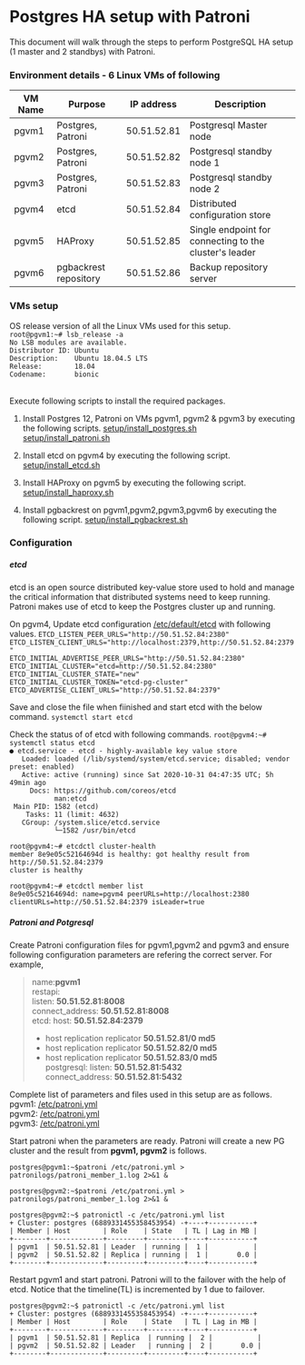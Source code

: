 # Postgres HA setup with Patroni
This document will walk through the steps to perform PostgreSQL HA setup (1 master and 2 standbys) with Patroni. 

### Environment details - 6 Linux VMs of following
|VM Name |	Purpose	| IP address| Description |
|---|---|---|-----|
|pgvm1 |	Postgres, Patroni	| 50.51.52.81|Postgresql Master node | 
|pgvm2	| Postgres, Patroni	| 50.51.52.82|Postgresql standby node 1 | 
|pgvm3	| Postgres, Patroni |	50.51.52.83|Postgresql standby node 2 | 
|pgvm4	| etcd |	50.51.52.84| Distributed configuration store |
|pgvm5 |	HAProxy	| 50.51.52.85| Single endpoint for connecting to the cluster's leader |
|pgvm6 |	pgbackrest repository	| 50.51.52.86| Backup repository server |

### VMs setup
OS release version of all the Linux VMs used for this setup.</br>
`root@pgvm1:~# lsb_release -a`</br>
`No LSB modules are available.`</br>
`Distributor ID: Ubuntu`</br>
`Description:    Ubuntu 18.04.5 LTS`</br>
`Release:        18.04`</br>
`Codename:       bionic`</br></br>


Execute following scripts to install the required packages.
1. Install Postgres 12, Patroni on VMs pgvm1, pgvm2 & pgvm3 by executing the following scripts.
[setup/install_postgres.sh](https://github.com/farisahamadh/pgsql-ha/blob/main/setup/install_postgres.sh)</br>
[setup/install_patroni.sh](https://github.com/farisahamadh/pgsql-ha/blob/main/setup/install_patroni.sh)</br>

2. Install etcd on pgvm4 by executing the following script.
[setup/install_etcd.sh](https://github.com/farisahamadh/pgsql-ha/blob/main/setup/install_etcd.sh)</br>

3. Install HAProxy on pgvm5 by executing the following script.
[setup/install_haproxy.sh](https://github.com/farisahamadh/pgsql-ha/blob/main/setup/install_HA.sh)</br>

4. Install pgbackrest on pgvm1,pgvm2,pgvm3,pgvm6 by executing the following script.
[setup/install_pgbackrest.sh](https://github.com/farisahamadh/pgsql-ha/blob/main/setup/install_pgbackrest.sh)</br>

### Configuration
##### etcd
etcd is an open source distributed key-value store used to hold and manage the critical information that distributed systems need to keep running. Patroni makes use of  etcd to keep the Postgres cluster up and running.

On pgvm4, Update etcd configuration  [/etc/default/etcd](https://github.com/farisahamadh/pgsql-ha/tree/main/config/pgvm4/etcd) with following values.
`ETCD_LISTEN_PEER_URLS="http://50.51.52.84:2380"`</br>
`ETCD_LISTEN_CLIENT_URLS="http://localhost:2379,http://50.51.52.84:2379"`</br>
`ETCD_INITIAL_ADVERTISE_PEER_URLS="http://50.51.52.84:2380"`</br>
`ETCD_INITIAL_CLUSTER="etcd=http://50.51.52.84:2380"`</br>
`ETCD_INITIAL_CLUSTER_STATE="new"`</br>
`ETCD_INITIAL_CLUSTER_TOKEN="etcd-pg-cluster"`</br>
`ETCD_ADVERTISE_CLIENT_URLS="http://50.51.52.84:2379"`</br>

Save and close the file when fiinished and start etcd with the below command.
`systemctl start etcd`</br>

Check the status of of etcd with following commands.
`root@pgvm4:~# systemctl status etcd`</br>
`● etcd.service - etcd - highly-available key value store`</br>
`   Loaded: loaded (/lib/systemd/system/etcd.service; disabled; vendor preset: enabled)`</br>
`   Active: active (running) since Sat 2020-10-31 04:47:35 UTC; 5h 49min ago`</br>
`     Docs: https://github.com/coreos/etcd`</br>
`           man:etcd`</br>
` Main PID: 1582 (etcd)`</br>
`    Tasks: 11 (limit: 4632)`</br>
`   CGroup: /system.slice/etcd.service`</br>
`           └─1582 /usr/bin/etcd`</br>

`root@pgvm4:~# etcdctl cluster-health`</br>
`member 8e9e05c52164694d is healthy: got healthy result from http://50.51.52.84:2379`</br>
`cluster is healthy` </br>

`root@pgvm4:~# etcdctl member list`</br>
`8e9e05c52164694d: name=pgvm4 peerURLs=http://localhost:2380 clientURLs=http://50.51.52.84:2379 isLeader=true`</br>


##### Patroni and Potgresql

Create Patroni configuration files for pgvm1,pgvm2 and pgvm3 and ensure following configuration parameters are refering the correct server. 
For example,

> name:<b>pgvm1</b></br>
>restapi:</br>
>   listen: <b>50.51.52.81:8008</b> </br>
>   connect_address: <b>50.51.52.81:8008</b> </br>
>etcd:
>    host: <b>50.51.52.84:2379</b>
>  - host replication replicator <b>50.51.52.81/0 md5</b> </br>
>  - host replication replicator <b>50.51.52.82/0 md5</b> </br>
>  - host replication replicator <b>50.51.52.83/0 md5</b> </br>
>  postgresql:
>  listen: <b>50.51.52.81:5432</b> </br>
>  connect_address: <b>50.51.52.81:5432</b> </br>

Complete list of parameters and files used in this setup are as follows.</br>
pgvm1: [/etc/patroni.yml](https://github.com/farisahamadh/pgsql-ha/blob/main/config/pgvm1/patroni.yml)</br>
pgvm2: [/etc/patroni.yml](https://github.com/farisahamadh/pgsql-ha/blob/main/config/pgvm2/patroni.yml)</br>
pgvm3: [/etc/patroni.yml](https://github.com/farisahamadh/pgsql-ha/blob/main/config/pgvm3/patroni.yml)</br>

Start patroni when the parameters are ready. Patroni will create a new PG cluster and the result from <b>pgvm1, pgvm2</b> is follows.

`postgres@pgvm1:~$patroni /etc/patroni.yml > patronilogs/patroni_member_1.log 2>&1 &` </br>

`postgres@pgvm2:~$patroni /etc/patroni.yml > patronilogs/patroni_member_1.log 2>&1 &` </br>

`postgres@pgvm2:~$ patronictl -c /etc/patroni.yml list`</br>
`+ Cluster: postgres (6889331455358453954) -+----+-----------+`</br>
`| Member | Host        | Role    | State   | TL | Lag in MB |`</br>
`+--------+-------------+---------+---------+----+-----------+`</br>
`| pgvm1  | 50.51.52.81 | Leader  | running |  1 |           |`</br>
`| pgvm2  | 50.51.52.82 | Replica | running |  1 |       0.0 |`</br>
`+--------+-------------+---------+---------+----+-----------+`</br>

Restart pgvm1 and start patroni. Patroni will to the failover with the help of etcd. Notice that the timeline(TL) is incremented by 1 due to failover.

`postgres@pgvm2:~$ patronictl -c /etc/patroni.yml list`</br>
`+ Cluster: postgres (6889331455358453954) -+----+-----------+`</br>
`| Member | Host        | Role    | State   | TL | Lag in MB |`</br>
`+--------+-------------+---------+---------+----+-----------+`</br>
`| pgvm1  | 50.51.52.81 | Replica  | running |  2 |           |`</br>
`| pgvm2  | 50.51.52.82 | Leader   | running |  2 |       0.0 |`</br>
`+--------+-------------+---------+---------+----+-----------+`</br>













